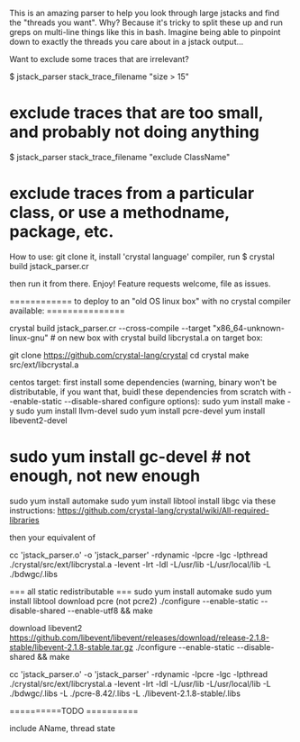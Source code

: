 This is an amazing parser to help you look through large jstacks and find the "threads you want".
Why? Because it's tricky to split these up and run greps on multi-line things like this in bash.
Imagine being able to pinpoint down to exactly the threads you care about in a jstack output...

Want to exclude some traces that are irrelevant?

$ jstack_parser stack_trace_filename "size > 15" 
# exclude traces that are too small, and probably not doing anything

$ jstack_parser stack_trace_filename "exclude ClassName" 
# exclude traces from a particular class, or use a methodname, package, etc.

How to use: git clone it, install 'crystal language' compiler, run
$ crystal build jstack_parser.cr

then run it from there.  Enjoy!  Feature requests welcome, file as issues.

============ to deploy to an "old OS linux box" with no crystal compiler available: ===============

crystal build jstack_parser.cr  --cross-compile --target "x86_64-unknown-linux-gnu" # on new box with crystal
build libcrystal.a on target box:

git clone https://github.com/crystal-lang/crystal
cd crystal
make src/ext/libcrystal.a

centos target: first install some dependencies (warning, binary won't be distributable, if you want that, buidl these dependencies from scratch with --enable-static --disable-shared configure options):
sudo yum install make -y
sudo yum install llvm-devel
sudo yum install pcre-devel
yum install libevent2-devel

# sudo yum install gc-devel # not enough, not new enough
sudo yum install automake
sudo yum install libtool
install libgc via these instructions: https://github.com/crystal-lang/crystal/wiki/All-required-libraries

then your equivalent of

cc 'jstack_parser.o' -o 'jstack_parser'  -rdynamic  -lpcre -lgc -lpthread ./crystal/src/ext/libcrystal.a -levent -lrt -ldl -L/usr/lib -L/usr/local/lib -L ./bdwgc/.libs

=== all static redistributable ===
sudo yum install automake
sudo yum install libtool
download pcre (not pcre2) 
./configure --enable-static --disable-shared --enable-utf8 && make

download libevent2 
https://github.com/libevent/libevent/releases/download/release-2.1.8-stable/libevent-2.1.8-stable.tar.gz
./configure --enable-static --disable-shared && make

cc 'jstack_parser.o' -o 'jstack_parser'  -rdynamic  -lpcre -lgc -lpthread ./crystal/src/ext/libcrystal.a -levent -lrt -ldl -L/usr/lib -L/usr/local/lib -L ./bdwgc/.libs -L ./pcre-8.42/.libs -L ./libevent-2.1.8-stable/.libs

==========TODO ==========

include AName, thread state
